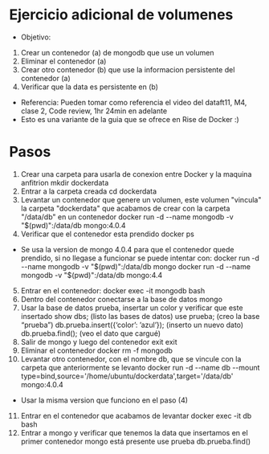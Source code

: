 # Ejercicio adicional de volumenes

- Objetivo: 
1) Crear un contenedor (a) de mongodb que use un volumen
2) Eliminar el contenedor (a)
3) Crear otro contenedor (b) que use la informacion persistente del contenedor (a)
4) Verificar que la data es persistente en (b)

- Referencia: Pueden tomar como referencia el video del dataft11, M4, clase 2, Code review, 1hr 24min en adelante
- Esto es una variante de la guia que se ofrece en Rise de Docker :)

# Pasos
1. Crear una carpeta para usarla de conexion entre Docker y la maquina anfitrion
	mkdir dockerdata
2. Entrar a la carpeta creada
	cd dockerdata
3. Levantar un contenedor que genere un volumen, este volumen "vincula" la carpeta "dockerdata" que acabamos de crear con la carpeta "/data/db" en un contenedor
	docker run -d --name mongodb -v "$(pwd)":/data/db mongo:4.0.4
4. Verificar que el contenedor esta prendido
	docker ps
- Se usa la version de mongo 4.0.4 para que el contenedor quede prendido, si no llegase a funcionar se puede intentar con:
	docker run -d --name mongodb -v "$(pwd)":/data/db mongo
	docker run -d --name mongodb -v "$(pwd)":/data/db mongo:4.4
5. Entrar en el contenedor:
	docker exec -it mongodb bash
6. Dentro del contenedor conectarse a la base de datos
	mongo
7. Usar la base de datos prueba, insertar un color y verificar que este insertado
	show dbs; (listo las bases de datos)
	use prueba; (creo la base “prueba”)
	db.prueba.insert({‘color’: ’azul’}); (inserto un nuevo dato)
	db.prueba.find(); (veo el dato que cargué)
8. Salir de mongo y luego del contenedor
	exit
	exit
9. Eliminar el contenedor
	docker rm -f mongodb
10. Levantar otro contenedor, con el nombre db, que se vincule con la carpeta que anteriormente se levanto
	docker run -d --name db --mount type=bind,source='/home/ubuntu/dockerdata',target='/data/db' mongo:4.0.4
- Usar la misma version que funciono en el paso (4)
11. Entrar en el contenedor que acabamos de levantar
	docker exec -it db bash
12. Entrar a mongo y verificar que tenemos la data que insertamos en el primer contenedor
	mongo está presente
	use prueba
	db.prueba.find()

